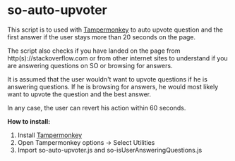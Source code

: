 # so-auto-upvoter

This script is to used with [Tampermonkey](https://chrome.google.com/webstore/detail/tampermonkey/dhdgffkkebhmkfjojejmpbldmpobfkfo?hl=en) to auto upvote question and the first answer if the user stays more than 20 seconds on the page. 

The script also checks if you have landed on the page from http(s)://stackoverflow.com or from other internet sites to understand if you are answering questions on SO or browsing for answers. 

It is assumed that the user wouldn't want to upvote questions if he is answering questions. If he is browsing for answers, he would most likely want to upvote the question and the best answer. 

In any case, the user can revert his action within 60 seconds.

**How to install:**

1. Install [Tampermonkey](https://chrome.google.com/webstore/detail/tampermonkey/dhdgffkkebhmkfjojejmpbldmpobfkfo?hl=en)
2. Open Tampermonkey options -> Select Utilities
3. Import so-auto-upvoter.js and so-isUserAnsweringQuestions.js

